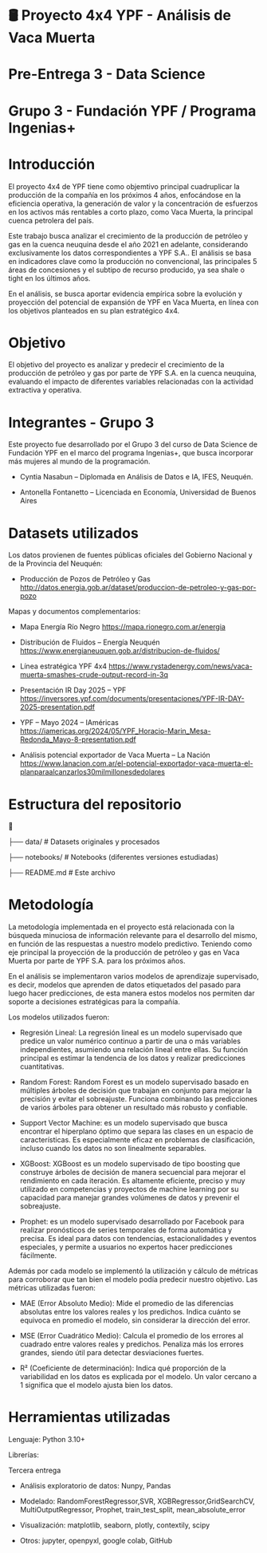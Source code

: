 # 🛢️ Proyecto 4x4 YPF - Análisis de Vaca Muerta
# Pre-Entrega 3 - Data Science
# Grupo 3 - Fundación YPF / Programa Ingenias+

# Introducción

El proyecto 4x4 de YPF tiene como objemtivo principal cuadruplicar la producción de la compañía en los próximos 4 años, enfocándose en la eficiencia operativa, la generación de valor y la concentración de esfuerzos en los activos más rentables a corto plazo, como Vaca Muerta, la principal cuenca petrolera del país.

Este trabajo busca analizar el crecimiento de la producción de petróleo y gas en la cuenca neuquina desde el año 2021 en adelante, considerando exclusivamente los datos correspondientes a YPF S.A.. El análisis se basa en indicadores clave como la producción no convencional, las principales 5 áreas de concesiones y el subtipo de recurso producido, ya sea shale o tight en los últimos años.

En el análisis, se busca aportar evidencia empírica sobre la evolución y proyección del potencial de expansión de YPF en Vaca Muerta, en línea con los objetivos planteados en su plan estratégico 4x4.

# Objetivo

El objetivo del proyecto es analizar y predecir el crecimiento de la producción de petróleo y gas por parte de YPF S.A. en la cuenca neuquina, evaluando el impacto de diferentes variables relacionadas con la actividad extractiva y operativa.

# Integrantes - Grupo 3

Este proyecto fue desarrollado por el Grupo 3 del curso de Data Science de Fundación YPF en el marco del programa Ingenias+, que busca incorporar más mujeres al mundo de la programación.

* Cyntia Nasabun – Diplomada en Análisis de Datos e IA, IFES, Neuquén. 

* Antonella Fontanetto – Licenciada en Economía, Universidad de Buenos Aires

# Datasets utilizados

Los datos provienen de fuentes públicas oficiales del Gobierno Nacional y de la Provincia del Neuquén:

* Producción de Pozos de Petróleo y Gas http://datos.energia.gob.ar/dataset/produccion-de-petroleo-y-gas-por-pozo

Mapas y documentos complementarios:

* Mapa Energía Río Negro https://mapa.rionegro.com.ar/energia

* Distribución de Fluidos – Energía Neuquén https://www.energianeuquen.gob.ar/distribucion-de-fluidos/

* Línea estratégica YPF 4x4 https://www.rystadenergy.com/news/vaca-muerta-smashes-crude-output-record-in-3q

* Presentación IR Day 2025 – YPF https://inversores.ypf.com/documents/presentaciones/YPF-IR-DAY-2025-presentation.pdf

* YPF – Mayo 2024 – IAméricas https://iamericas.org/2024/05/YPF_Horacio-Marin_Mesa-Redonda_Mayo-8-presentation.pdf

* Análisis potencial exportador de Vaca Muerta – La Nación  https://www.lanacion.com.ar/el-potencial-exportador-vaca-muerta-el-planparaalcanzarlos30milmillonesdedolares

# Estructura del repositorio

📁

├── data/           # Datasets originales y procesados

├── notebooks/      # Notebooks (diferentes versiones estudiadas)

├── README.md       # Este archivo

# Metodología

La metodología implementada en el proyecto está relacionada con la búsqueda minuciosa de información relevante para el desarrollo del mismo, en función de las respuestas a nuestro modelo predictivo. Teniendo como eje principal la proyección de la producción de petróleo y gas en Vaca Muerta por parte de YPF S.A. para los próximos años.

En el análisis se implementaron varios modelos de aprendizaje supervisado, es decir, modelos que aprenden de datos etiquetados del pasado para luego hacer predicciones, de esta manera estos modelos nos permiten dar soporte a decisiones estratégicas para la compañía.

Los modelos utilizados fueron:

* Regresión Lineal: La regresión lineal es un modelo supervisado que predice un valor numérico continuo a partir de una o más variables independientes, asumiendo una relación lineal entre ellas. Su función principal es estimar la tendencia de los datos y realizar predicciones cuantitativas.

* Random Forest: Random Forest es un modelo supervisado basado en múltiples árboles de decisión que trabajan en conjunto para mejorar la precisión y evitar el sobreajuste. Funciona combinando las predicciones de varios árboles para obtener un resultado más robusto y confiable.

* Support Vector Machine: es un modelo supervisado que busca encontrar el hiperplano óptimo que separa las clases en un espacio de características. Es especialmente eficaz en problemas de clasificación, incluso cuando los datos no son linealmente separables.

* XGBoost: XGBoost es un modelo supervisado de tipo boosting que construye árboles de decisión de manera secuencial para mejorar el rendimiento en cada iteración. Es altamente eficiente, preciso y muy utilizado en competencias y proyectos de machine learning por su capacidad para manejar grandes volúmenes de datos y prevenir el sobreajuste.

* Prophet: es un modelo supervisado desarrollado por Facebook para realizar pronósticos de series temporales de forma automática y precisa. Es ideal para datos con tendencias, estacionalidades y eventos especiales, y permite a usuarios no expertos hacer predicciones fácilmente.

Además por cada modelo se implementó la utilización y cálculo de métricas para corroborar que tan bien el modelo podía predecir nuestro objetivo. Las métricas utilizadas fueron:

* MAE (Error Absoluto Medio):
Mide el promedio de las diferencias absolutas entre los valores reales y los predichos.
Indica cuánto se equivoca en promedio el modelo, sin considerar la dirección del error.

* MSE (Error Cuadrático Medio):
Calcula el promedio de los errores al cuadrado entre valores reales y predichos.
Penaliza más los errores grandes, siendo útil para detectar desviaciones fuertes.

* R² (Coeficiente de determinación):
Indica qué proporción de la variabilidad en los datos es explicada por el modelo.
Un valor cercano a 1 significa que el modelo ajusta bien los datos.

# Herramientas utilizadas 

Lenguaje: Python 3.10+

Librerías:

Tercera entrega

* Análisis exploratorio de datos: Nunpy, Pandas

* Modelado: RandomForestRegressor,SVR, XGBRegressor,GridSearchCV, MultiOutputRegressor, Prophet, train_test_split, mean_absolute_error

* Visualización: matplotlib, seaborn, plotly, contextily, scipy

* Otros: jupyter, openpyxl, google colab, GitHub
